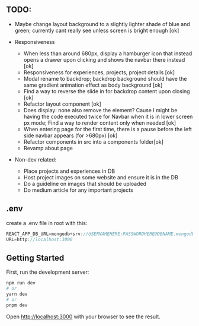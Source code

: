 ## TODO:

- Maybe change layout background to a slightly lighter shade of blue and green; currently cant really see unless screen is bright enough [ok]
- Responsiveness

  - When less than around 680px, display a hamburger icon that instead opens a drawer upon clicking and shows the navbar there instead [ok]
  - Responsiveness for experiences, projects, project details [ok]
  - Modal rename to backdrop; backdrop background should have the same gradient animation effect as body background [ok]
  - Find a way to reverse the slide in for backdrop content upon closing [ok]
  - Refactor layout component [ok]
  - Does display: none also remove the element? Cause I might be having the code executed twice for Navbar when it is in lower screen px mode; Find a way to render content only when needed [ok]
  - When entering page for the first time, there is a pause before the left side navbar appears (for >680px) [ok]
  - Refactor components in src into a components folder[ok]
  - Revamp about page

- Non-dev related:
  - Place projects and experiences in DB
  - Host project images on some website and ensure it is in the DB
  - Do a guideline on images that should be uploaded
  - Do medium article for any important projects

## .env

create a .env file in root with this:

```Javascript
REACT_APP_DB_URL=mongodb+srv://USERNAMEHERE:PASSWORDHERE@DBNAME.mongodb.net/COLLECTIONNAME?retryWrites=true&w=majority
URL=http://localhost:3000
```

## Getting Started

First, run the development server:

```bash
npm run dev
# or
yarn dev
# or
pnpm dev
```

Open [http://localhost:3000](http://localhost:3000) with your browser to see the result.

